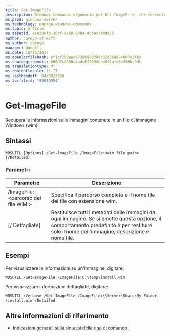 ```yaml
---
title: Get-ImageFile
description: Windows Commands argomento per Get-ImageFile, che consente di recuperare informazioni sulle immagini contenute in un file di immagine Windows (wim).
ms.prod: windows-server
ms.technology: manage-windows-commands
ms.topic: article
ms.assetid: e1e296fb-20cf-4a60-9db4-4cbac7d4dab5
author: coreyp-at-msft
ms.author: coreyp
manager: dongill
ms.date: 10/16/2017
ms.openlocfilehash: ef1cf2b9eec6739690d286c32d26dd84b07e348c
ms.sourcegitcommit: b00d7c8968c4adc8f699dbee694afe6ed36bc9de
ms.translationtype: MT
ms.contentlocale: it-IT
ms.lasthandoff: 04/08/2020
ms.locfileid: "80830994"
---
```

# <a name="get-imagefile"></a>Get-ImageFile

Recupera le informazioni sulle immagini contenute in un file di immagine Windows (wim).

## <a name="syntax"></a>Sintassi

```
WDSUTIL [Options] /Get-ImageFile /ImageFile:<wim file path> [/Detailed]
```

### <a name="parameters"></a>Parametri

|Parametro|Descrizione|
|---------|-----------|
|/ImageFile:\<percorso del file WIM >|Specifica il percorso completo e il nome file del file con estensione wim.|
|[/ Dettagliate]|Restituisce tutti i metadati delle immagini da ogni immagine. Se si omette questa opzione, il comportamento predefinito è per restituire solo il nome dell'immagine, descrizione e nome file.|

## <a name="examples"></a><a name=BKMK_examples></a>Esempi

Per visualizzare le informazioni su un'immagine, digitare:
```
WDSUTIL /Get-ImageFile /ImageFile:C:\temp\install.wim
```
Per visualizzare informazioni dettagliate, digitare:
```
WDSUTIL /Verbose /Get-ImageFile /ImageFile:\\Server\Share\My Folder \install.wim /Detailed
```

## <a name="additional-references"></a>Altre informazioni di riferimento

- [Indicazioni generali sulla sintassi della riga di comando](command-line-syntax-key.md)